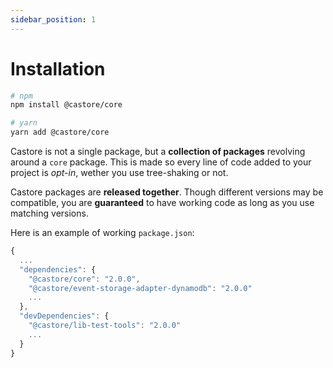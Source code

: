 ```yaml
---
sidebar_position: 1
---
```


# Installation

```bash
# npm
npm install @castore/core

# yarn
yarn add @castore/core
```

Castore is not a single package, but a **collection of packages** revolving around a `core` package. This is made so every line of code added to your project is _opt-in_, wether you use tree-shaking or not.

Castore packages are **released together**. Though different versions may be compatible, you are **guaranteed** to have working code as long as you use matching versions.

Here is an example of working `package.json`:

```js
{
  ...
  "dependencies": {
    "@castore/core": "2.0.0",
    "@castore/event-storage-adapter-dynamodb": "2.0.0"
    ...
  },
  "devDependencies": {
    "@castore/lib-test-tools": "2.0.0"
    ...
  }
}
```
